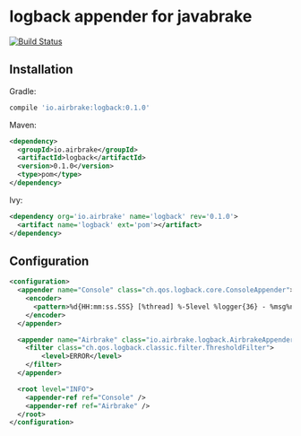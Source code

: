 # logback appender for javabrake

[![Build Status](https://travis-ci.org/airbrake/logback.svg?branch=master)](https://travis-ci.org/airbrake/logback)

## Installation

Gradle:

```gradle
compile 'io.airbrake:logback:0.1.0'
```

Maven:

```xml
<dependency>
  <groupId>io.airbrake</groupId>
  <artifactId>logback</artifactId>
  <version>0.1.0</version>
  <type>pom</type>
</dependency>
```

Ivy:

```xml
<dependency org='io.airbrake' name='logback' rev='0.1.0'>
  <artifact name='logback' ext='pom'></artifact>
</dependency>
```

## Configuration

```xml
<configuration>
  <appender name="Console" class="ch.qos.logback.core.ConsoleAppender">
    <encoder>
      <pattern>%d{HH:mm:ss.SSS} [%thread] %-5level %logger{36} - %msg%n</pattern>
    </encoder>
  </appender>

  <appender name="Airbrake" class="io.airbrake.logback.AirbrakeAppender">
    <filter class="ch.qos.logback.classic.filter.ThresholdFilter">
        <level>ERROR</level>
    </filter>
  </appender>

  <root level="INFO">
    <appender-ref ref="Console" />
    <appender-ref ref="Airbrake" />
  </root>
</configuration>
```
